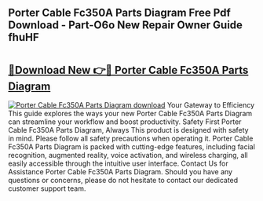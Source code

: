 ## Porter Cable Fc350A Parts Diagram Free Pdf Download - Part-O6o New Repair Owner Guide fhuHF

# <h2><a href="http://dfs4u3i.blite.top/?on=Porter+Cable+Fc350A+Parts+Diagram">🔗Download New 👉🔴 Porter Cable Fc350A Parts Diagram</a></h2>

[![Porter Cable Fc350A Parts Diagram download](https://i.imgur.com/lujVjoI.png)](http://dfs4u3i.blite.top/?on=Porter+Cable+Fc350A+Parts+Diagram)
Your Gateway to Efficiency This guide explores the ways your new Porter Cable Fc350A Parts Diagram can streamline your workflow and boost productivity. Safety First Porter Cable Fc350A Parts Diagram, Always This product is designed with safety in mind. Please follow all safety precautions when operating it. Porter Cable Fc350A Parts Diagram is packed with cutting-edge features, including facial recognition, augmented reality, voice activation, and wireless charging, all easily accessible through the intuitive user interface. Contact Us for Assistance Porter Cable Fc350A Parts Diagram. Should you have any questions or concerns, please do not hesitate to contact our dedicated customer support team.
